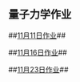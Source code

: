 ## 量子力学作业 ##
##[11月11日作业](https://github.com/Meisterklasse/Quantum_Mechanics_2014301020015/blob/master/11%E6%9C%8811%E6%97%A5.md)##

##[11月16日作业](https://github.com/Meisterklasse/Quantum_Mechanics_2014301020015/blob/master/11%E6%9C%8816%E6%97%A5%E4%BD%9C%E4%B8%9A.md)##

##[11月23日作业](https://github.com/Meisterklasse/Quantum_Mechanics_2014301020015/blob/master/11%E6%9C%8823%E6%97%A5.md)##

